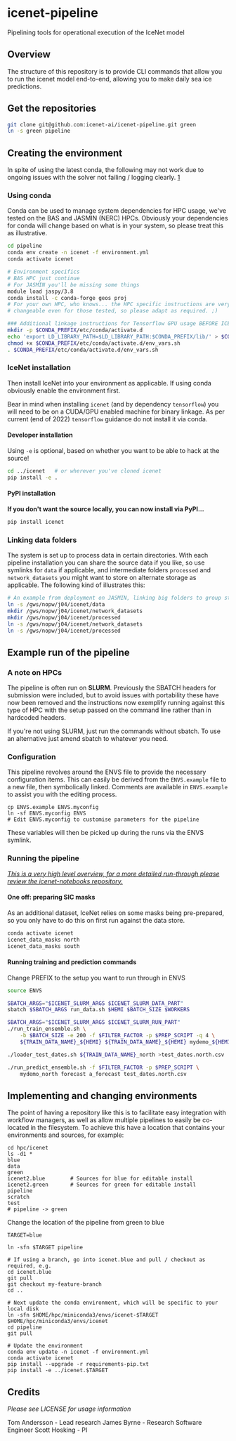 # icenet-pipeline

Pipelining tools for operational execution of the IceNet model

## Overview

The structure of this repository is to provide CLI commands that allow you to
 run the icenet model end-to-end, allowing you to make daily sea ice 
 predictions.

## Get the repositories 

```bash
git clone git@github.com:icenet-ai/icenet-pipeline.git green
ln -s green pipeline
```

## Creating the environment

In spite of using the latest conda, the following may not work due to ongoing 
issues with the solver not failing / logging clearly. [1]

### Using conda

Conda can be used to manage system dependencies for HPC usage, we've tested on
the BAS and JASMIN (NERC) HPCs. Obviously your dependencies for conda will 
change based on what is in your system, so please treat this as illustrative. 

```bash
cd pipeline
conda env create -n icenet -f environment.yml
conda activate icenet

# Environment specifics
# BAS HPC just continue
# For JASMIN you'll be missing some things
module load jaspy/3.8
conda install -c conda-forge geos proj
# For your own HPC, who knows... the HPC specific instructions are very 
# changeable even for those tested, so please adapt as required. ;) 

### Additional linkage instructions for Tensorflow GPU usage BEFORE ICENET
mkdir -p $CONDA_PREFIX/etc/conda/activate.d
echo 'export LD_LIBRARY_PATH=$LD_LIBRARY_PATH:$CONDA_PREFIX/lib/' > $CONDA_PREFIX/etc/conda/activate.d/env_vars.sh
chmod +x $CONDA_PREFIX/etc/conda/activate.d/env_vars.sh
. $CONDA_PREFIX/etc/conda/activate.d/env_vars.sh
```

### IceNet installation

Then install IceNet into your environment as applicable. If using conda 
obviously enable the environment first. 

Bear in mind when installing `icenet` (and by dependency `tensorflow`) you 
will need to be on a CUDA/GPU enabled machine for binary linkage. As per 
current (end of 2022) `tensorflow` guidance do not install it via conda. 

#### Developer installation

Using `-e` is optional, based on whether you want to be able to hack at the 
source!

```bash
cd ../icenet   # or wherever you've cloned icenet
pip install -e . 
```

#### PyPI installation

__If you don't want the source locally, you can now install via PyPI...__

```bash
pip install icenet
```

### Linking data folders

The system is set up to process data in certain directories. With each pipeline
installation you can share the source data if you like, so use symlinks for
`data` if applicable, and intermediate folders `processed` and 
`network_datasets` you might want to store on alternate storage as applicable.
The following kind of illustrates this:

```bash
# An example from deployment on JASMIN, linking big folders to group storage
ln -s /gws/nopw/j04/icenet/data
mkdir /gws/nopw/j04/icenet/network_datasets
mkdir /gws/nopw/j04/icenet/processed
ln -s /gws/nopw/j04/icenet/network_datasets
ln -s /gws/nopw/j04/icenet/processed
```

## Example run of the pipeline

### A note on HPCs

The pipeline is often run on __SLURM__. Previously the SBATCH headers for 
submission were included, but to avoid issues with portability these have now 
been removed and the instructions now exemplify running against this type of 
HPC with the setup passed on the command line rather than in hardcoded headers.

If you're not using SLURM, just run the commands without sbatch. To use an 
alternative just amend sbatch to whatever you need. 

### Configuration

This pipeline revolves around the ENVS file to provide the necessary 
configuration items. This can easily be derived from the `ENVS.example` file 
to a new file, then symbolically linked. Comments are available in 
`ENVS.example` to assist you with the editing process. 

```commandline
cp ENVS.example ENVS.myconfig
ln -sf ENVS.myconfig ENVS
# Edit ENVS.myconfig to customise parameters for the pipeline
```

These variables will then be picked up during the runs via the ENVS symlink.

### Running the pipeline 

_[This is a very high level overview, for a more detailed run-through please 
review the icenet-notebooks repository.][2]_

#### One off: preparing SIC masks

As an additional dataset, IceNet relies on some masks being pre-prepared, so you
only have to do this on first run against the data store. 

```bash
conda activate icenet
icenet_data_masks north
icenet_data_masks south
```

#### Running training and prediction commands 

Change PREFIX to the setup you want to run through in ENVS

```bash
source ENVS

SBATCH_ARGS="$ICENET_SLURM_ARGS $ICENET_SLURM_DATA_PART"
sbatch $SBATCH_ARGS run_data.sh $HEMI $BATCH_SIZE $WORKERS

SBATCH_ARGS="$ICENET_SLURM_ARGS $ICENET_SLURM_RUN_PART"
./run_train_ensemble.sh \
    -b $BATCH_SIZE -e 200 -f $FILTER_FACTOR -p $PREP_SCRIPT -q 4 \
    ${TRAIN_DATA_NAME}_${HEMI} ${TRAIN_DATA_NAME}_${HEMI} mydemo_${HEMI}

./loader_test_dates.sh ${TRAIN_DATA_NAME}_north >test_dates.north.csv

./run_predict_ensemble.sh -f $FILTER_FACTOR -p $PREP_SCRIPT \
    mydemo_north forecast a_forecast test_dates.north.csv
```

## Implementing and changing environments

The point of having a repository like this is to facilitate easy integration 
with workflow managers, as well as allow multiple pipelines to easily be 
co-located in the filesystem. To achieve this have a location that contains 
your environments and sources, for example: 

```commandline
cd hpc/icenet
ls -d1 *
blue
data
green
icenet2.blue        # Sources for blue for editable install
icenet2.green       # Sources for green for editable install
pipeline
scratch
test
# pipeline -> green
```

Change the location of the pipeline from green to blue

```commandline
TARGET=blue

ln -sfn $TARGET pipeline

# If using a branch, go into icenet.blue and pull / checkout as required, e.g.
cd icenet.blue
git pull
git checkout my-feature-branch
cd ..

# Next update the conda environment, which will be specific to your local disk
ln -sfn $HOME/hpc/miniconda3/envs/icenet-$TARGET $HOME/hpc/miniconda3/envs/icenet
cd pipeline
git pull

# Update the environment
conda env update -n icenet -f environment.yml
conda activate icenet
pip install --upgrade -r requirements-pip.txt
pip install -e ../icenet.$TARGET
```

## Credits

*Please see LICENSE for usage information*

Tom Andersson - Lead research
James Byrne - Research Software Engineer
Scott Hosking - PI

[1]: https://github.com/conda/conda/issues?q=is%3Aissue+is%3Aopen+solving
[2]: https://github.com/icenet-ai/icenet-notebooks/